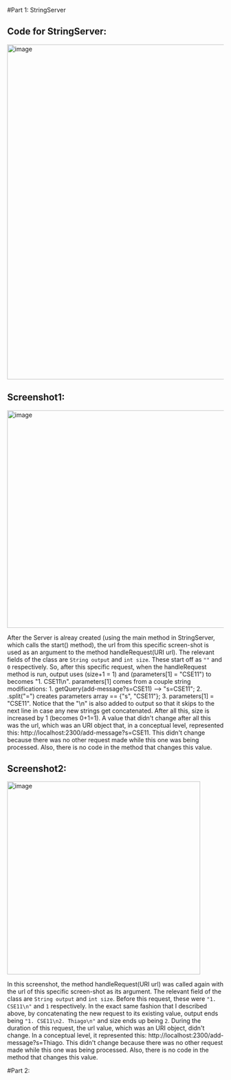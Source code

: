 #Part 1: StringServer

## Code for StringServer:  

<img width="779" alt="image" src="https://github.com/ThiagoDonato/cse15l-lab-reports/assets/130107055/639371e4-bcb6-4b06-a93d-cf8b73003d63">

## Screenshot1:  

<img width="506" alt="image" src="https://github.com/ThiagoDonato/cse15l-lab-reports/assets/130107055/89c956fc-af71-4f6b-910d-0e1d0f3d553e">

After the Server is alreay created (using the main method in StringServer, which calls the start() method), the url from this specific screen-shot is used as an argument to the method handleRequest(URI url). The relevant fields of the class are ```String output``` and ```int size```. These start off as ```""``` and ```0``` respectively. So, after this specific request, when the handleRequest method is run, output uses (size+1 = 1) and (parameters[1] = "CSE11") to becomes "1. CSE11\n". parameters[1] comes from a couple string modifications: 1. getQuery(add-message?s=CSE11) --> "s=CSE11"; 2. .split("=") creates parameters array == {"s", "CSE11"}; 3. parameters[1] = "CSE11". Notice that the "\n" is also added to output so that it skips to the next line in case any new strings get concatenated. After all this, size is increased by 1 (becomes 0+1=1). A value that didn't change after all this was the url, which was an URI object that, in a conceptual level, represented this: http://localhost:2300/add-message?s=CSE11. This didn't change because there was no other request made while this one was being processed. Also, there is no code in the method that changes this value.

## Screenshot2:  

<img width="449" alt="image" src="https://github.com/ThiagoDonato/cse15l-lab-reports/assets/130107055/5165bcfb-97ad-4285-bcd9-e1e93cf3b7bd">

In this screenshot, the method handleRequest(URI url) was called again with the url of this specific screen-shot as its argument. The relevant field of the class are ```String output``` and ```int size```. Before this request, these were ```"1. CSE11\n"``` and ```1``` respectively. In the exact same fashion that I described above, by concatenating the new request to its existing value, output ends being ```"1. CSE11\n2. Thiago\n"``` and size ends up being ```2```. During the duration of this request, the url value, which was an URI object, didn't change. In a conceptual level, it represented this: http://localhost:2300/add-message?s=Thiago. This didn't change because there was no other request made while this one was being processed. Also, there is no code in the method that changes this value.

#Part 2: 

